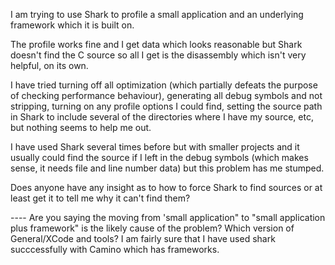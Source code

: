 I am trying to use Shark to profile a small application and an underlying framework which it is built on.

The profile works fine and I get data which looks reasonable but Shark doesn't find the C source so all I get is the disassembly which isn't very helpful, on its own.

I have tried turning off all optimization (which partially defeats the purpose of checking performance behaviour), generating all debug symbols and not stripping, turning on any profile options I could find, setting the source path in Shark to include several of the directories where I have my source, etc, but nothing seems to help me out.

I have used Shark several times before but with smaller projects and it usually could find the source if I left in the debug symbols (which makes sense, it needs file and line number data) but this problem has me stumped.

Does anyone have any insight as to how to force Shark to find sources or at least get it to tell me why it can't find them?

---- Are you saying the moving from 'small application" to "small application plus framework" is the likely cause of the problem? Which version of General/XCode and tools? I am fairly sure that I have used shark succcessfully with Camino which has frameworks.
